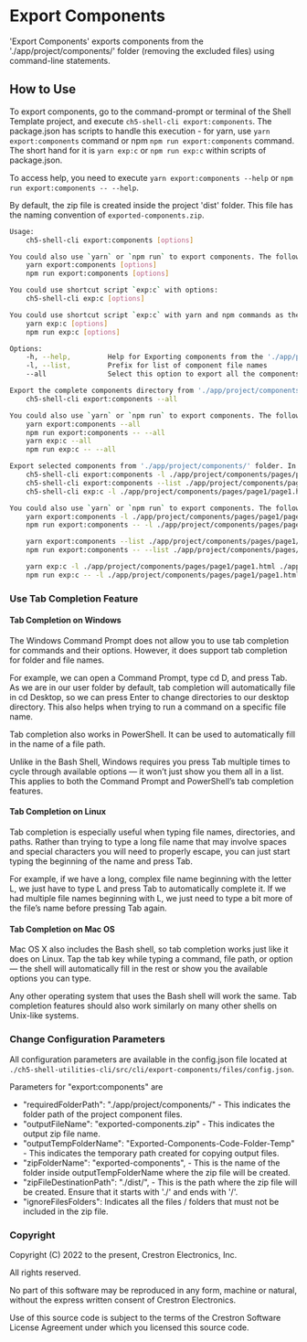 # Export Components

'Export Components' exports components from the './app/project/components/' folder (removing the excluded files) using command-line statements.

## How to Use

To export components, go to the command-prompt or terminal of the Shell Template project, and execute `ch5-shell-cli export:components`.
The package.json has scripts to handle this execution - for yarn, use `yarn export:components` command or npm  `npm run export:components` command. The short hand for it is `yarn exp:c` or `npm run exp:c` within scripts of package.json.

To access help, you need to execute `yarn export:components --help` or `npm run export:components -- --help`.

By default, the zip file is created inside the project 'dist' folder. This file has the naming convention of `exported-components.zip`.

```bash
Usage: 
    ch5-shell-cli export:components [options]

You could also use `yarn` or `npm run` to export components. The following are the commands:
    yarn export:components [options]
    npm run export:components [options]

You could use shortcut script `exp:c` with options:
    ch5-shell-cli exp:c [options]

You could use shortcut script `exp:c` with yarn and npm commands as the following:
    yarn exp:c [options]
    npm run exp:c [options]

Options:
    -h, --help,         Help for Exporting components from the './app/project/components/' folder
    -l, --list,         Prefix for list of component file names
    --all               Select this option to export all the components

Export the complete components directory from './app/project/components/' folder. To achieve this, use the below commands:
    ch5-shell-cli export:components --all

You could also use `yarn` or `npm run` to export components. The following are the commands:
    yarn export:components --all
    npm run export:components -- --all
    yarn exp:c --all
    npm run exp:c -- --all

Export selected components from './app/project/components/' folder. In this case, the file names are mandatory in the command-prompt. The filename must follow the complete path starting from './app/project/components/....'. Only file names can be provided here (no folder paths). Multiple file names can be provided in the command-prompt. All the file names must be .html files only. To achieve this, use the below commands:
    ch5-shell-cli export:components -l ./app/project/components/pages/page1/page1.html ./app/project/components/widgets/pagedisplay/pagedisplay.html
    ch5-shell-cli export:components --list ./app/project/components/pages/page1/page1.html ./app/project/components/widgets/pagedisplay/pagedisplay.html
    ch5-shell-cli exp:c -l ./app/project/components/pages/page1/page1.html ./app/project/components/widgets/pagedisplay/pagedisplay.html

You could also use `yarn` or `npm run` to export components. The following are the commands:
    yarn export:components -l ./app/project/components/pages/page1/page1.html ./app/project/components/widgets/pagedisplay/pagedisplay.html
    npm run export:components -- -l ./app/project/components/pages/page1/page1.html ./app/project/components/widgets/pagedisplay/pagedisplay.html

    yarn export:components --list ./app/project/components/pages/page1/page1.html ./app/project/components/widgets/pagedisplay/pagedisplay.html
    npm run export:components -- --list ./app/project/components/pages/page1/page1.html ./app/project/components/widgets/pagedisplay/pagedisplay.html

    yarn exp:c -l ./app/project/components/pages/page1/page1.html ./app/project/components/widgets/pagedisplay/pagedisplay.html
    npm run exp:c -- -l ./app/project/components/pages/page1/page1.html ./app/project/components/widgets/pagedisplay/pagedisplay.html

```

### Use Tab Completion Feature

#### Tab Completion on Windows

The Windows Command Prompt does not allow you to use tab completion for commands and their options. However, it does support tab completion for folder and file names.

For example, we can open a Command Prompt, type cd D, and press Tab. As we are in our user folder by default, tab completion will automatically file in cd Desktop, so we can press Enter to change directories to our desktop directory. This also helps when trying to run a command on a specific file name.

Tab completion also works in PowerShell. It can be used to automatically fill in the name of a file path.

Unlike in the Bash Shell, Windows requires you press Tab multiple times to cycle through available options — it won’t just show you them all in a list. This applies to both the Command Prompt and PowerShell’s tab completion features.

#### Tab Completion on Linux

Tab completion is especially useful when typing file names, directories, and paths. Rather than trying to type a long file name that may involve spaces and special characters you will need to properly escape, you can just start typing the beginning of the name and press Tab.

For example, if we have a long, complex file name beginning with the letter L, we just have to type L and press Tab to automatically complete it. If we had multiple file names beginning with L, we just need to type a bit more of the file’s name before pressing Tab again.

#### Tab Completion on Mac OS

Mac OS X also includes the Bash shell, so tab completion works just like it does on Linux. Tap the tab key while typing a command, file path, or option — the shell will automatically fill in the rest or show you the available options you can type.

Any other operating system that uses the Bash shell will work the same. Tab completion features should also work similarly on many other shells on Unix-like systems.

### Change Configuration Parameters

All configuration parameters are available in the config.json file located at `./ch5-shell-utilities-cli/src/cli/export-components/files/config.json`.

Parameters for "export:components" are

- "requiredFolderPath": "./app/project/components/" - This indicates the folder path of the project component files.
- "outputFileName": "exported-components.zip" - This indicates the output zip file name.
- "outputTempFolderName": "Exported-Components-Code-Folder-Temp" - This indicates the temporary path created for copying output files.
- "zipFolderName": "exported-components", - This is the name of the folder inside outputTempFolderName where the zip file will be created.
- "zipFileDestinationPath": "./dist/", - This is the path where the zip file will be created. Ensure that it starts with './' and ends with '/'.
- "ignoreFilesFolders": Indicates all the files / folders that must not be included in the zip file.

### Copyright

Copyright (C) 2022 to the present, Crestron Electronics, Inc.

All rights reserved.

No part of this software may be reproduced in any form, machine
or natural, without the express written consent of Crestron Electronics.

Use of this source code is subject to the terms of the Crestron Software License Agreement
under which you licensed this source code.